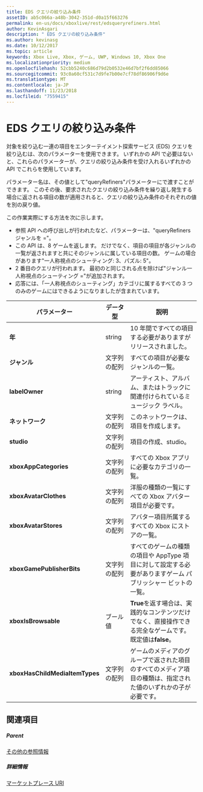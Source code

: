 ```yaml
---
title: EDS クエリの絞り込み条件
assetID: ab5c066a-a48b-3042-351d-d0a15f663276
permalink: en-us/docs/xboxlive/rest/edsqueryrefiners.html
author: KevinAsgari
description: " EDS クエリの絞り込み条件"
ms.author: kevinasg
ms.date: 10/12/2017
ms.topic: article
keywords: Xbox Live, Xbox, ゲーム, UWP, Windows 10, Xbox One
ms.localizationpriority: medium
ms.openlocfilehash: 52cbb5240c686d79d2b0532e46d7bf2f6dd85066
ms.sourcegitcommit: 93c0a60cf531c7d9fe7b00e7cf78df86906f9d6e
ms.translationtype: MT
ms.contentlocale: ja-JP
ms.lasthandoff: 11/23/2018
ms.locfileid: "7559415"
---
```

# <a name="eds-query-refiners"></a>EDS クエリの絞り込み条件
 
<a id="ID4EO"></a>

  
 
対象を絞り込む一連の項目をエンターテイメント探索サービス (EDS) クエリを絞り込むは、次のパラメーターを使用できます。 いずれかの API で必要はないと、これらのパラメーターが、クエリの絞り込み条件を受け入れるいずれかの API でこれらを使用しています。
 
パラメーター名は、その値として"queryRefiners"パラメーターにで渡すことができます。 このその後、要求されたクエリの絞り込み条件を繰り返し発生する場合に返される項目の数が適用されると、クエリの絞り込み条件のそれぞれの値を別の戻り値。
 
この作業実際にする方法を次に示します。
 
   * 参照 API への呼び出しが行われたなど、パラメーターは、"queryRefiners ジャンルを ="。
   * この API は、8 ゲームを返します。 だけでなく、項目の項目が各ジャンルの一覧が返されますと共にそのジャンルに属している項目の数。 ゲームの場合があります"一人称視点のシューティング: 3、パズル: 5"。
   * 2 番目のクエリが行われます。 最初のと同じされる点を除けば"ジャンル一人称視点のシューティング ="が追加されます。
   * 応答には、「一人称視点のシューティング」カテゴリに属するすべての 3 つのみのゲームにはできるようになりましたが含まれています。
  
| パラメーター| データ型| 説明| 
| --- | --- | --- | 
| <b>年</b>| string| 10 年間ですべての項目する必要がありますがリリースされました。| 
| <b>ジャンル</b>| 文字列の配列| すべての項目が必要なジャンルの一覧。| 
| <b>labelOwner</b>| string| アーティスト、アルバム、またはトラックに関連付けられているミュージック ラベル。| 
| <b>ネットワーク</b>| 文字列の配列| このネットワークは、項目を作成します。| 
| <b>studio</b>| 文字列の配列| 項目の作成、studio。| 
| <b>xboxAppCategories</b>| 文字列の配列| すべての Xbox アプリに必要なカテゴリの一覧。| 
| <b>xboxAvatarClothes</b>| 文字列の配列| 洋服の種類の一覧にすべての Xbox アバター項目が必要です。| 
| <b>xboxAvatarStores</b>| 文字列の配列| アバター項目所属するすべての Xbox にストアの一覧。| 
| <b>xboxGamePublisherBits</b>| 文字列の配列| すべてのゲームの種類の項目や AppType 項目に対して設定する必要がありますゲーム パブリッシャー ビットの一覧。| 
| <b>xboxIsBrowsable</b>| ブール値| <b>True</b>を返す場合は、実践的なコンテンツだけでなく、直接操作できる完全なゲームです。 既定値は<b>false</b>。| 
| <b>xboxHasChildMediaItemTypes</b>| 文字列の配列| ゲームのメディアのグループで返された項目のすべてのメディア項目の種類は、指定された値のいずれかの子が必要です。| 
  
<a id="ID4EEF"></a>

 
## <a name="see-also"></a>関連項目
 
<a id="ID4EGF"></a>

 
##### <a name="parent"></a>Parent  

[その他の参照情報](atoc-xboxlivews-reference-additional.md)

  
<a id="ID4ESF"></a>

 
##### <a name="further-information"></a>詳細情報 

[マーケットプレース URI](../uri/marketplace/atoc-reference-marketplace.md)

   